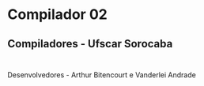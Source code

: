# Compilador 02  <br/>
## Compiladores - Ufscar Sorocaba <br/><br/>
Desenvolvedores - Arthur Bitencourt e Vanderlei Andrade
